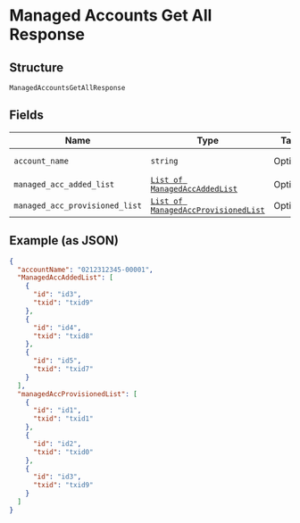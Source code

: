 
# Managed Accounts Get All Response

## Structure

`ManagedAccountsGetAllResponse`

## Fields

| Name | Type | Tags | Description |
|  --- | --- | --- | --- |
| `account_name` | `string` | Optional | Account Name |
| `managed_acc_added_list` | [`List of ManagedAccAddedList`](../../doc/models/managed-acc-added-list.md) | Optional | - |
| `managed_acc_provisioned_list` | [`List of ManagedAccProvisionedList`](../../doc/models/managed-acc-provisioned-list.md) | Optional | - |

## Example (as JSON)

```json
{
  "accountName": "0212312345-00001",
  "ManagedAccAddedList": [
    {
      "id": "id3",
      "txid": "txid9"
    },
    {
      "id": "id4",
      "txid": "txid8"
    },
    {
      "id": "id5",
      "txid": "txid7"
    }
  ],
  "managedAccProvisionedList": [
    {
      "id": "id1",
      "txid": "txid1"
    },
    {
      "id": "id2",
      "txid": "txid0"
    },
    {
      "id": "id3",
      "txid": "txid9"
    }
  ]
}
```

